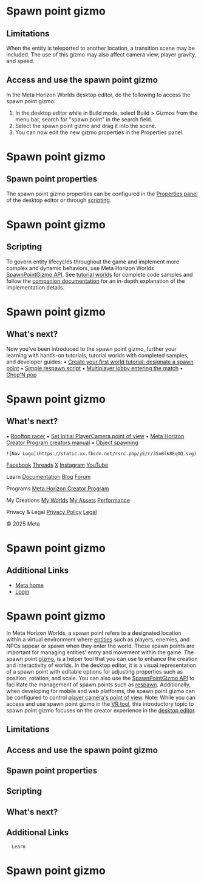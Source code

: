 # Spawn point gizmo

## Limitations

 When the entity is teleported to another location, a transition scene may be
included. The use of this gizmo may also affect camera view, player gravity, and
speed.  
## Access and use the spawn point gizmo

 In the Meta Horizon Worlds desktop editor, do the following to access the spawn
point gizmo:
1.  In the desktop editor while in Build mode, select Build > Gizmos from the menu bar, search for "spawn point" in the search field.
2.  Select the spawn point gizmo and drag it into the scene.
3.  You can now edit the new gizmo properties in the Properties panel.

  

# Spawn point gizmo

## Spawn point properties

 The spawn point gizmo properties can be configured in the [Properties panel](https://developers.meta.com/horizon-worlds/learn/documentation/desktop-editor/getting-started/user-interface/UI-panels-and-tabs#properties-pane) of the desktop editor or through [scripting](https://developers.meta.com/horizon-worlds/learn/documentation/typescript/getting-started/using-typescript-in-horizon-worlds).  
 

# Spawn point gizmo

## Scripting

 To govern entity lifecycles throughout the game and implement more complex and
dynamic behaviors, use Meta Horizon Worlds [SpawnPointGizmo API](https://developers.meta.com/horizon-worlds/reference/2.0.0/core_spawnpointgizmo). See [tutorial worlds](https://developers.meta.com/horizon-worlds/learn/documentation/tutorial-worlds/getting-started-with-tutorials/tutorial-prerequisites) for complete code samples and follow the [companion documentation](https://developers.meta.com/horizon-worlds/learn/documentation/tutorial-worlds/getting-started-with-tutorials/access-tutorial-worlds#in-the-desktop-editor) for an in-depth explanation of the implementation details.  
 

# Spawn point gizmo

## What's next?

 Now you've been introduced to the spawn point gizmo, further your learning with
hands-on tutorials, tutorial worlds with completed samples, and developer
guides:
• [Create your first world tutorial: designate a spawn point](https://developers.meta.com/horizon-worlds/learn/documentation/get-started/create-your-first-world#section-2-place-assets-in-the-scene)
• [Simple respawn script](https://developers.meta.com/horizon-worlds/learn/documentation/mhcp-program/community-tutorials/codeblocks-to-typescript#simplerespawnscriptts)
• [Multiplayer lobby entering the match](https://developers.meta.com/horizon-worlds/learn/documentation/tutorial-worlds/multiplayer-lobby-tutorial/module-5-entering-the-match)
• [Chop'N pop](https://developers.meta.com/horizon-worlds/learn/documentation/tutorial-worlds/chop-n-pop-sample-world/module-1-setup)


# Spawn point gizmo

## What's next?

• [Rooftop racer](https://developers.meta.com/horizon-worlds/learn/documentation/tutorial-worlds/horizon-traversal-sample-world/module-1-setup)
• [Set initial PlayerCamera point of view](https://developers.meta.com/horizon-worlds/learn/documentation/tutorial-worlds/camera-api-examples-tutorial/module-2-playercamera-overview#set-initial-playercamera-point-of-view)
• [Meta Horizon Creator Program creators manual](https://github.com/MHCPCreators/horizonCreatorManual/blob/main/HorizonTechnicalDoc.md#spawn-point-gizmo)
• [Object spawning](https://developers.meta.com/horizon-worlds/learn/documentation/tutorial-worlds/spawning-and-pooling-in-typescript/module-1-setup)

    ![Nav Logo](https://static.xx.fbcdn.net/rsrc.php/yE/r/3SoBlk8EqOQ.svg)


[Facebook](https://www.facebook.com/MetaHorizon/)
[Threads](https://www.threads.com/@metahorizon)
[X](https://x.com/MetaHorizon/)
[Instagram](https://www.instagram.com/metahorizon/)
[YouTube](https://www.youtube.com/@MetaQuestVR)

 Learn
[Documentation](https://developers.meta.com/horizon-worlds/learn/documentation/)
[Blog](https://developers.meta.com/horizon/blog/)
[Forum](https://communityforums.atmeta.com/t5/Creator-Forum/ct-p/Meta_Horizon_Creator_Forums)

 Programs
[Meta Horizon Creator Program](https://developers.meta.com/horizon-worlds/programs/)

 My Creations
[My Worlds](https://horizon.meta.com/creator/worlds_all/?utm_source=horizon_worlds_creator)
[My Assets](https://horizon.meta.com/creator/assets/?utm_source=horizon_worlds_creator)
[Performance](https://horizon.meta.com/creator/performance/traces/?utm_source=horizon_worlds_creator)

 Privacy & Legal
[Privacy Policy](https://www.meta.com/legal/privacy-policy/)
[Legal](https://www.meta.com/legal/supplemental-terms-of-service/)

 © 2025 Meta

# Spawn point gizmo

## Additional Links
- [Meta home](https://developers.meta.com/horizon-worlds/)
- [Login](https://developers.meta.com/login/?redirect_uri=https%3A%2F%2Fdevelopers.meta.com%2Fhorizon-worlds%2Flearn%2Fdocumentation%2Fcode-blocks-and-gizmos%2Fuse-the-spawn-point-gizmo%2F)

# Spawn point gizmo

 In Meta Horizon Worlds, a spawn point refers to a designated location within a
virtual environment where [entities](https://developers.meta.com/horizon-worlds/reference/2.0.0/core_entity) such as players, enemies, and NPCs appear or spawn when they enter the world.
These spawn points are important for managing entities' entry and movement within
the game. The spawn point [gizmo](https://developers.meta.com/horizon-worlds/learn/documentation/code-blocks-and-gizmos/about-gizmos), is a helper tool that you can use to enhance the creation and interactivity of
worlds. In the desktop editor, it is a visual representation of a spawn point
with editable options for adjusting properties such as position, rotation, and
scale. You can also use the [SpawnPointGizmo API](https://developers.meta.com/horizon-worlds/reference/2.0.0/core_spawnpointgizmo) to facilitate the management of spawn points such as [respawn](https://developers.meta.com/horizon-worlds/learn/documentation/mhcp-program/community-tutorials/codeblocks-to-typescript#simplerespawnscriptts). Additionally, when developing for mobile and web platforms, the spawn point
gizmo can be configured to control [player camera's point of view](https://developers.meta.com/horizon-worlds/learn/documentation/tutorial-worlds/developing-for-web-and-mobile-players-tutorial/module-4-camera-manager#spawnpoint-camera-control). Note: While you can access and use spawn point gizmo in the [VR tool](https://developers.meta.com/horizon-worlds/learn/documentation/vr-creation/getting-started/create-a-new-world-in-horizon), this introductory topic to spawn point gizmo focuses on the creator experience
in the [desktop editor](https://developers.meta.com/horizon-worlds/learn/documentation/get-started/install-desktop-editor).  
## Limitations

## Access and use the spawn point gizmo

## Spawn point properties
 
## Scripting

## What's next?

## Additional Links

      Learn
# Spawn point gizmo
